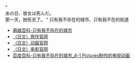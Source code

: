 “  
あの日、彼女は死んだ。  
那一天，她死去了。  ”
只有我不存在的城市、只有我不在的街道
- [萌娘百科-只有我不存在的城市](https://zh.moegirl.org.cn/%E5%8F%AA%E6%9C%89%E6%88%91%E4%B8%8D%E5%AD%98%E5%9C%A8%E7%9A%84%E5%9F%8E%E5%B8%82)
- [（日文）原作官网](http://www.kadokawa.co.jp/sp/bokumachi/)
- [（日文）动画官网](http://bokumachi-anime.com/)
- [（日文）电影官网](http://wwws.warnerbros.co.jp/bokumachi/)
- [百度百科-只有我不存在的城市_A-1 Pictures制作的电视动画](https://baike.baidu.com/item/%E5%8F%AA%E6%9C%89%E6%88%91%E4%B8%8D%E5%AD%98%E5%9C%A8%E7%9A%84%E5%9F%8E%E5%B8%82/18654758)
